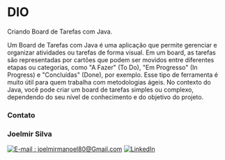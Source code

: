 # DIO

Criando Board de Tarefas com Java.

Um Board de Tarefas com Java é uma aplicação que permite gerenciar e organizar atividades ou tarefas de forma visual. Em um board, as tarefas são representadas por cartões que podem ser movidos entre diferentes etapas ou categorias, como "A Fazer" (To Do), "Em Progresso" (In Progress) e "Concluídas" (Done), por exemplo. Esse tipo de ferramenta é muito útil para quem trabalha com metodologias ágeis.
No contexto do Java, você pode criar um board de tarefas simples ou complexo, dependendo do seu nível de conhecimento e do objetivo do projeto.

### Contato

### Joelmir Silva

[![E-mail : joelmirmanoel80@Gmail.com](https://img.shields.io/badge/-Email-000?style=for-the-badge&logo=microsoft-outlook&logoColor=E94D5F)](joelmirmanoel80@gmail.com)
[![LinkedIn](https://img.shields.io/badge/-LinkedIn-000?style=for-the-badge&logo=linkedin&logoColor=30A3DC)](https://www.linkedin.com/in/joelmir-silva-451052134/)
